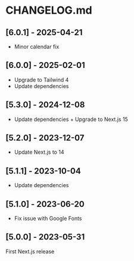 # CHANGELOG.md

## [6.0.1] - 2025-04-21

- Minor calendar fix

## [6.0.0] - 2025-02-01

- Upgrade to Tailwind 4
- Update dependencies

## [5.3.0] - 2024-12-08

- Update dependencies + Upgrade to Next.js 15

## [5.2.0] - 2023-12-07

- Update Next.js to 14

## [5.1.1] - 2023-10-04

- Update dependencies

## [5.1.0] - 2023-06-20

- Fix issue with Google Fonts

## [5.0.0] - 2023-05-31

First Next.js release